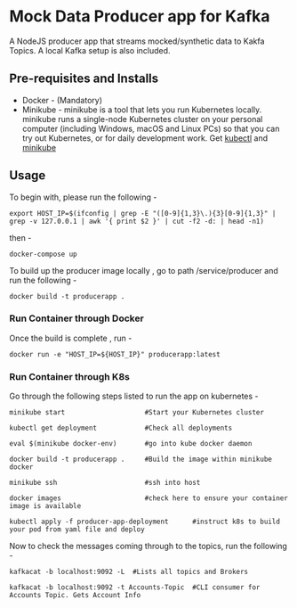# Mock Data Producer app for Kafka

A NodeJS producer app that streams mocked/synthetic data to Kakfa Topics. A local Kafka setup is also included.

## Pre-requisites and Installs

* Docker - (Mandatory)
* Minikube - minikube is a tool that lets you run Kubernetes locally. minikube runs a single-node Kubernetes cluster on your personal computer (including Windows, macOS and Linux PCs) so that you can try out Kubernetes, or for daily development work. Get [kubectl](https://kubernetes.io/docs/tasks/tools/install-kubectl-linux/) and [minikube](https://minikube.sigs.k8s.io/docs/start/)

## Usage

To begin with, please run the following - 

```
export HOST_IP=$(ifconfig | grep -E "([0-9]{1,3}\.){3}[0-9]{1,3}" | grep -v 127.0.0.1 | awk '{ print $2 }' | cut -f2 -d: | head -n1)

```
then - 

```
docker-compose up

```

To build up the producer image locally , go to path /service/producer and run the following - 

```
docker build -t producerapp .

```
### Run Container through Docker
Once the build is complete , run - 

```
docker run -e "HOST_IP=${HOST_IP}" producerapp:latest

```
### Run Container through K8s

Go through the following steps listed to run the app on kubernetes - 

```
minikube start                    #Start your Kubernetes cluster
```
```
kubectl get deployment            #Check all deployments
```
```
eval $(minikube docker-env)       #go into kube docker daemon
```
```
docker build -t producerapp .     #Build the image within minikube docker
```
```
minikube ssh                      #ssh into host
```
```
docker images                     #check here to ensure your container image is available 
```
```
kubectl apply -f producer-app-deployment      #instruct k8s to build your pod from yaml file and deploy
```

Now to check the messages coming through to the topics, run the following - 

```
kafkacat -b localhost:9092 -L  #Lists all topics and Brokers

kafkacat -b localhost:9092 -t Accounts-Topic  #CLI consumer for Accounts Topic. Gets Account Info

```

